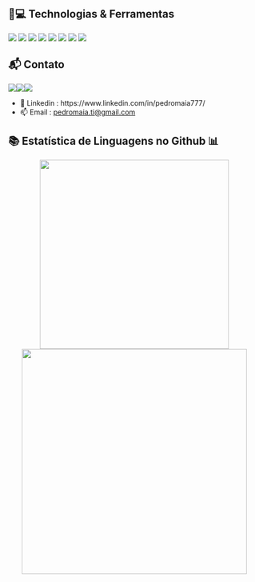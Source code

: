 <h2> 🚀💻 Technologias & Ferramentas </h2> 
<div  align="center"; style="display : inline ; margin-right: 30px">
  <img src="https://img.shields.io/badge/Python-3776AB?style=for-the-badge&logo=python&logoColor=white" />
  <img src="https://img.shields.io/badge/HTML5-E34F26?style=for-the-badge&logo=html5&logoColor=white" /> 
  <img src="https://img.shields.io/badge/CSS-239120?&style=for-the-badge&logo=css3&logoColor=white" />  
  <img src="https://img.shields.io/badge/JavaScript-F7DF1E?style=for-the-badge&logo=javascript&logoColor=black" />   
  <img src="https://img.shields.io/badge/C-00599C?style=for-the-badge&logo=c&logoColor=white" />  
  <img src="https://img.shields.io/badge/Java-ED8B00?style=for-the-badge&logo=java&logoColor=white" /> 
  <img src="https://img.shields.io/badge/MySQL-00000F?style=for-the-badge&logo=mysql&logoColor=white" />  
  <img src="https://img.shields.io/badge/Microsoft_Excel-217346?style=for-the-badge&logo=microsoft-excel&logoColor=white" />   
</div>
<div>
  <h2> 📬 Contato </h2>
    <a href="https://instagram.com/pedro.maia.7" target="_blank"><img src="https://img.shields.io/badge/-Instagram-%23E4405F?style=for-the-badge&logo=instagram&logoColor=white" target="_blank"></a><a href = "mailto:pedromaia.ti@gmail.com"><img src="https://img.shields.io/badge/-Gmail-%23333?style=for-the-badge&logo=gmail&logoColor=white" target="_blank"></a><a href="https://www.linkedin.com/in/pedromaia777/" target="_blank"><img src="https://img.shields.io/badge/-LinkedIn-%230077B5?style=for-the-badge&logo=linkedin&logoColor=white" target="_blank"></a>
 
  <ul>
    <li> 💬 Linkedin : https://www.linkedin.com/in/pedromaia777/ </li>
    <li>📫 Email : <a href=mailto:pedromaia.ti@gmail.com>pedromaia.ti@gmail.com</a>  
  </ul>
  </div>
</div>

  
<h2> 📚 Estatística de Linguagens no Github 📊</h2>
<div align="center">
  <img src="https://github-readme-stats-eight-theta.vercel.app/api/top-langs/?username=PedroHenrique-Maia&layout=compact&langs_count=8&theme=chartreuse-dark" width="378"/>
  <img src="https://github-readme-stats-eight-theta.vercel.app/api?username=PedroHenrique-Maia&show_icons=true&theme=highcontrast&include_all_commits=true&count_private=true"width="450"/>


